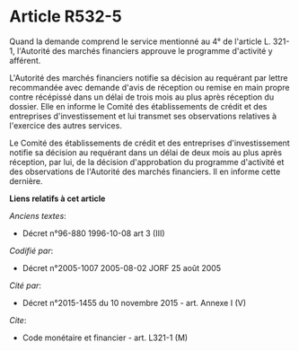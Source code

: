 # Article R532-5

Quand la demande comprend le service mentionné au 4° de l'article L. 321-1, l'Autorité des marchés financiers approuve le
programme d'activité y afférent.

L'Autorité des marchés financiers notifie sa décision au requérant par lettre recommandée avec demande d'avis de réception ou
remise en main propre contre récépissé dans un délai de trois mois au plus après réception du dossier. Elle en informe le
Comité des établissements de crédit et des entreprises d'investissement et lui transmet ses observations relatives à
l'exercice des autres services.

Le Comité des établissements de crédit et des entreprises d'investissement notifie sa décision au requérant dans un délai de
deux mois au plus après réception, par lui, de la décision d'approbation du programme d'activité et des observations de
l'Autorité des marchés financiers. Il en informe cette dernière.

**Liens relatifs à cet article**

_Anciens textes_:

  - Décret n°96-880 1996-10-08 art 3 (III)

_Codifié par_:

  - Décret n°2005-1007 2005-08-02 JORF 25 août 2005

_Cité par_:

  - Décret n°2015-1455 du 10 novembre 2015 - art. Annexe I (V)

_Cite_:

  - Code monétaire et financier - art. L321-1 (M)
